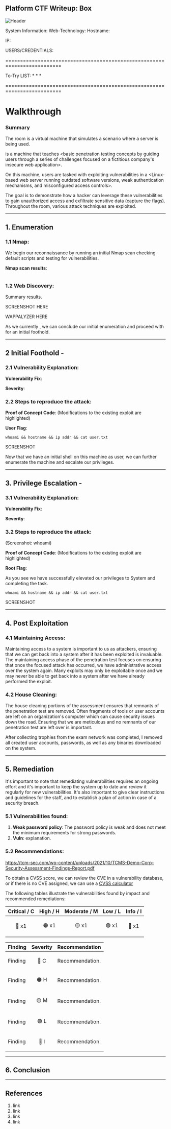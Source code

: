## Platform CTF Writeup: Box

![Header](images/box-1.png)

System Information:
Web-Technology:
Hostname:

IP:

USERS/CREDENTIALS:


=========================================================================

To-Try LIST:
*
*
*

=========================================================================


# Walkthrough

### Summary

The <Platform> room is a virtual machine that simulates a scenario where a server is being used.

<Box> is a <Difficulty> machine that teaches <basic penetration testing concepts by guiding users through a series of challenges focused on a fictitious company's insecure web application>.

On this machine, users are tasked with exploiting vulnerabilities in a <Linux-based web server running outdated software versions, weak authentication mechanisms, and misconfigured access controls>.

The goal is to demonstrate how a hacker can leverage these vulnerabilities to gain unauthorized access and exfiltrate sensitive data (capture the flags). Throughout the room, various attack techniques are exploited.

---
## 1. Enumeration

### 1.1 Nmap:

We begin our reconnaissance by running an initial Nmap scan checking default scripts and testing for vulnerabilities. 

**Nmap scan results**:

```
```

### 1.2 Web Discovery:

Summary results.

SCREENSHOT HERE

WAPPALYZER HERE

As we currently <text>, we can conclude our initial enumeration and proceed with <attack-vector> for an initial foothold.


---
## 2 Initial Foothold - <exploit>


### 2.1 Vulnerability Explanation:


**Vulnerability Fix**:


**Severity**:


### 2.2 Steps to reproduce the attack:


**Proof of Concept Code**:
   (Modifications to the existing exploit are highlighted)

**User Flag**:

```
whoami && hostname && ip addr && cat user.txt 
```

SCREENSHOT

Now that we have an initial shell on this machine as user, we can further enumerate the machine and escalate our privileges.

---
## 3. Privilege Escalation - <exploit>

### 3.1 Vulnerability Explanation:


**Vulnerability Fix**:


**Severity**:


### 3.2 Steps to reproduce the attack:
   (Screenshot: whoami)

**Proof of Concept Code**:
   (Modifications to the existing exploit are highlighted)

**Root Flag**:

As you see we have successfully elevated our privileges to System and completing the task.

```
whoami && hostname && ip addr && cat user.txt 
```

SCREENSHOT

---
## 4. Post Exploitation

### 4.1 Maintaining Access:

Maintaining access to a system is important to us as attackers, ensuring that we can get back into a system after it has been exploited is invaluable.
The maintaining access phase of the penetration test focuses on ensuring that once the focused attack has occurred, we have administrative access over the system again.
Many exploits may only be exploitable once and we may never be able to get back into a system after we have already performed the exploit.

### 4.2 House Cleaning:

The house cleaning portions of the assessment ensures that remnants of the penetration test are removed.
Often fragments of tools or user accounts are left on an organization's computer which can cause security issues down the road.
Ensuring that we are meticulous and no remnants of our penetration test are left over is important.

After collecting trophies from the exam network was completed, I removed all created user accounts, passwords, as well as any binaries downloaded on the system.

---
## 5. Remediation 

It's important to note that remediating vulnerabilities requires an ongoing effort and it's important to keep the system up to date and review it regularly for new vulnerabilities. It's also important to give clear instructions and guidelines for the staff, and to establish a plan of action in case of a security breach.

### 5.1 Vulnerabilities found:

1. **Weak password policy**: The password policy is weak and does not meet the minimum requirements for strong passwords.
2. **Vuln**: explanation.

### 5.2 Recommendations:

https://tcm-sec.com/wp-content/uploads/2021/10/TCMS-Demo-Corp-Security-Assessment-Findings-Report.pdf

To obtain a CVSS score, we can review the CVE in a vulnerability database, or if there is no CVE assigned, we can use a [CVSS calculator](https://nvd.nist.gov/vuln-metrics/cvss/v3-calculator)

The following tables illustrate the vulnerabilities found by impact and recommended remediations:

| Critical / C | High / H | Moderate / M | Low / L | Info / I |
|----------|------|----------|-----|-----|
| <p align="center">:red_circle: x1</p> | <p align="center">:orange_circle: x1</p> | <p align="center">:yellow_circle: x1</p> | <p align="center">:green_circle: x1</p> | <p align="center">:large_blue_circle: x1</p> |

| Finding | Severity | Recommendation |
|---------|----------|----------------|
| Finding | <p align="center">:red_circle: C</p> | Recommendation. |
| Finding | <p align="center">:orange_circle: H</p> | Recommendation. |
| Finding | <p align="center">:yellow_circle: M</p> | Recommendation. |
| Finding | <p align="center">:green_circle: L</p> | Recommendation. | 
| Finding | <p align="center">:large_blue_circle: I</p> | Recommendation. |


---
## 6. Conclusion 


---
## References
1. link
2. link
3. link
4. link
